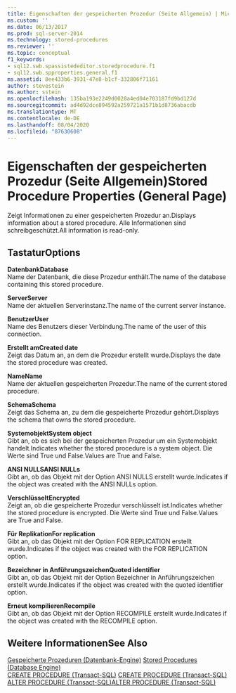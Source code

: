 ```yaml
---
title: Eigenschaften der gespeicherten Prozedur (Seite Allgemein) | Microsoft Dokumentation
ms.custom: ''
ms.date: 06/13/2017
ms.prod: sql-server-2014
ms.technology: stored-procedures
ms.reviewer: ''
ms.topic: conceptual
f1_keywords:
- sql12.swb.spassistededitor.storedprocedure.f1
- sql12.swb.spproperties.general.f1
ms.assetid: 8ee433b6-3931-47e8-b1cf-332806f71161
author: stevestein
ms.author: sstein
ms.openlocfilehash: 135ba193e2249d0028a4ed04e703187fd9bd127d
ms.sourcegitcommit: ad4d92dce894592a259721a1571b1d8736abacdb
ms.translationtype: MT
ms.contentlocale: de-DE
ms.lasthandoff: 08/04/2020
ms.locfileid: "87630608"
---
```

# <a name="stored-procedure-properties-general-page"></a><span data-ttu-id="25feb-102">Eigenschaften der gespeicherten Prozedur (Seite Allgemein)</span><span class="sxs-lookup"><span data-stu-id="25feb-102">Stored Procedure Properties (General Page)</span></span>
  <span data-ttu-id="25feb-103">Zeigt Informationen zu einer gespeicherten Prozedur an.</span><span class="sxs-lookup"><span data-stu-id="25feb-103">Displays information about a stored procedure.</span></span> <span data-ttu-id="25feb-104">Alle Informationen sind schreibgeschützt.</span><span class="sxs-lookup"><span data-stu-id="25feb-104">All information is read-only.</span></span>  
  
## <a name="options"></a><span data-ttu-id="25feb-105">Tastatur</span><span class="sxs-lookup"><span data-stu-id="25feb-105">Options</span></span>  
 <span data-ttu-id="25feb-106">**Datenbank**</span><span class="sxs-lookup"><span data-stu-id="25feb-106">**Database**</span></span>  
 <span data-ttu-id="25feb-107">Name der Datenbank, die diese Prozedur enthält.</span><span class="sxs-lookup"><span data-stu-id="25feb-107">The name of the database containing this stored procedure.</span></span>  
  
 <span data-ttu-id="25feb-108">**Server**</span><span class="sxs-lookup"><span data-stu-id="25feb-108">**Server**</span></span>  
 <span data-ttu-id="25feb-109">Name der aktuellen Serverinstanz.</span><span class="sxs-lookup"><span data-stu-id="25feb-109">The name of the current server instance.</span></span>  
  
 <span data-ttu-id="25feb-110">**Benutzer**</span><span class="sxs-lookup"><span data-stu-id="25feb-110">**User**</span></span>  
 <span data-ttu-id="25feb-111">Name des Benutzers dieser Verbindung.</span><span class="sxs-lookup"><span data-stu-id="25feb-111">The name of the user of this connection.</span></span>  
  
 <span data-ttu-id="25feb-112">**Erstellt am**</span><span class="sxs-lookup"><span data-stu-id="25feb-112">**Created date**</span></span>  
 <span data-ttu-id="25feb-113">Zeigt das Datum an, an dem die Prozedur erstellt wurde.</span><span class="sxs-lookup"><span data-stu-id="25feb-113">Displays the date the stored procedure was created.</span></span>  
  
 <span data-ttu-id="25feb-114">**Name**</span><span class="sxs-lookup"><span data-stu-id="25feb-114">**Name**</span></span>  
 <span data-ttu-id="25feb-115">Name der aktuellen gespeicherten Prozedur.</span><span class="sxs-lookup"><span data-stu-id="25feb-115">The name of the current stored procedure.</span></span>  
  
 <span data-ttu-id="25feb-116">**Schema**</span><span class="sxs-lookup"><span data-stu-id="25feb-116">**Schema**</span></span>  
 <span data-ttu-id="25feb-117">Zeigt das Schema an, zu dem die gespeicherte Prozedur gehört.</span><span class="sxs-lookup"><span data-stu-id="25feb-117">Displays the schema that owns the stored procedure.</span></span>  
  
 <span data-ttu-id="25feb-118">**Systemobjekt**</span><span class="sxs-lookup"><span data-stu-id="25feb-118">**System object**</span></span>  
 <span data-ttu-id="25feb-119">Gibt an, ob es sich bei der gespeicherten Prozedur um ein Systemobjekt handelt.</span><span class="sxs-lookup"><span data-stu-id="25feb-119">Indicates whether the stored procedure is a system object.</span></span> <span data-ttu-id="25feb-120">Die Werte sind True und False.</span><span class="sxs-lookup"><span data-stu-id="25feb-120">Values are True and False.</span></span>  
  
 <span data-ttu-id="25feb-121">**ANSI NULLS**</span><span class="sxs-lookup"><span data-stu-id="25feb-121">**ANSI NULLs**</span></span>  
 <span data-ttu-id="25feb-122">Gibt an, ob das Objekt mit der Option ANSI NULLS erstellt wurde.</span><span class="sxs-lookup"><span data-stu-id="25feb-122">Indicates if the object was created with the ANSI NULLs option.</span></span>  
  
 <span data-ttu-id="25feb-123">**Verschlüsselt**</span><span class="sxs-lookup"><span data-stu-id="25feb-123">**Encrypted**</span></span>  
 <span data-ttu-id="25feb-124">Zeigt an, ob die gespeicherte Prozedur verschlüsselt ist.</span><span class="sxs-lookup"><span data-stu-id="25feb-124">Indicates whether the stored procedure is encrypted.</span></span> <span data-ttu-id="25feb-125">Die Werte sind True und False.</span><span class="sxs-lookup"><span data-stu-id="25feb-125">Values are True and False.</span></span>  
  
 <span data-ttu-id="25feb-126">**Für Replikation**</span><span class="sxs-lookup"><span data-stu-id="25feb-126">**For replication**</span></span>  
 <span data-ttu-id="25feb-127">Gibt an, ob das Objekt mit der Option FOR REPLICATION erstellt wurde.</span><span class="sxs-lookup"><span data-stu-id="25feb-127">Indicates if the object was created with the FOR REPLICATION option.</span></span>  
  
 <span data-ttu-id="25feb-128">**Bezeichner in Anführungszeichen**</span><span class="sxs-lookup"><span data-stu-id="25feb-128">**Quoted identifier**</span></span>  
 <span data-ttu-id="25feb-129">Gibt an, ob das Objekt mit der Option Bezeichner in Anführungszeichen erstellt wurde.</span><span class="sxs-lookup"><span data-stu-id="25feb-129">Indicates if the object was created with the quoted identifier option.</span></span>  
  
 <span data-ttu-id="25feb-130">**Erneut kompilieren**</span><span class="sxs-lookup"><span data-stu-id="25feb-130">**Recompile**</span></span>  
 <span data-ttu-id="25feb-131">Gibt an, ob das Objekt mit der Option RECOMPILE erstellt wurde.</span><span class="sxs-lookup"><span data-stu-id="25feb-131">Indicates if the object was created with the RECOMPILE option.</span></span>  
  
## <a name="see-also"></a><span data-ttu-id="25feb-132">Weitere Informationen</span><span class="sxs-lookup"><span data-stu-id="25feb-132">See Also</span></span>  
 <span data-ttu-id="25feb-133">[Gespeicherte Prozeduren &#40;Datenbank-Engine&#41;](stored-procedures-database-engine.md) </span><span class="sxs-lookup"><span data-stu-id="25feb-133">[Stored Procedures &#40;Database Engine&#41;](stored-procedures-database-engine.md) </span></span>  
 <span data-ttu-id="25feb-134">[CREATE PROCEDURE &#40;Transact-SQL&#41;](/sql/t-sql/statements/create-procedure-transact-sql) </span><span class="sxs-lookup"><span data-stu-id="25feb-134">[CREATE PROCEDURE &#40;Transact-SQL&#41;](/sql/t-sql/statements/create-procedure-transact-sql) </span></span>  
 [<span data-ttu-id="25feb-135">ALTER PROCEDURE &#40;Transact-SQL&#41;</span><span class="sxs-lookup"><span data-stu-id="25feb-135">ALTER PROCEDURE &#40;Transact-SQL&#41;</span></span>](/sql/t-sql/statements/alter-procedure-transact-sql)  
  
  

